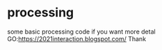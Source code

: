 # processing
some basic processing code
if you want more detal
GO:https://2021interaction.blogspot.com/
Thank

